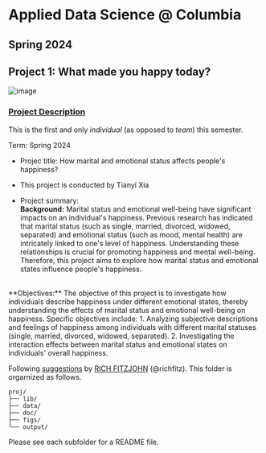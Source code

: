 # Applied Data Science @ Columbia
## Spring 2024
## Project 1: What made you happy today?

![image](figs/cute-smiling-animals-22-imugur.jpeg)

### [Project Description](doc/Proj1_desc.md)
This is the first and only *individual* (as opposed to *team*) this semester. 

Term: Spring 2024

+ Projec title: How marital and emotional status affects people's happiness?
+ This project is conducted by Tianyi Xia

+ Project summary:  
**Background:** Marital status and emotional well-being have significant impacts on an individual's happiness. Previous research has indicated that marital status (such as single, married, divorced, widowed, separated) and emotional status (such as mood, mental health) are intricately linked to one's level of happiness. Understanding these relationships is crucial for promoting happiness and mental well-being. Therefore, this project aims to explore how marital status and emotional states influence people's happiness.  
<br>
**Objectives:** The objective of this project is to investigate how individuals describe happiness under different emotional states, thereby understanding the effects of marital status and emotional well-being on happiness. Specific objectives include:
 1. Analyzing subjective descriptions and feelings of happiness among individuals with different marital statuses (single, married, divorced, widowed, separated).
 2. Investigating the interaction effects between marital status and emotional states on individuals' overall happiness.

Following [suggestions](http://nicercode.github.io/blog/2013-04-05-projects/) by [RICH FITZJOHN](http://nicercode.github.io/about/#Team) (@richfitz). This folder is orgarnized as follows.

```
proj/
├── lib/
├── data/
├── doc/
├── figs/
└── output/
```

Please see each subfolder for a README file.